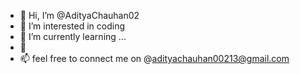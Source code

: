 - 👋 Hi, I’m @AdityaChauhan02
- 👀 I’m interested in coding
- 🌱 I’m currently learning ...
- 💞
- 📫 feel free to connect me on @adityachauhan00213@gmail.com

<!---
AdityaChauhan02/AdityaChauhan02 is a ✨ special ✨ repository because its `README.md` (this file) appears on your GitHub profile.
You can click the Preview link to take a look at your changes.
--->
